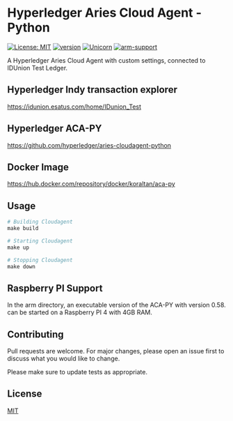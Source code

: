 # Hyperledger Aries Cloud Agent - Python

[![License: MIT](https://img.shields.io/badge/License-MIT-yellow.svg)](https://github.com/kori2000/hl-aca-py/blob/main/LICENSE)
[![version](https://img.shields.io/badge/version-0.7.0-blue)](https://github.com/hyperledger/aries-cloudagent-python/releases/tag/0.7.0)
[![Unicorn](https://img.shields.io/badge/nyancat-approved-ff69b4.svg)](https://www.youtube.com/watch?v=QH2-TGUlwu4)
[![arm-support](https://img.shields.io/badge/version-v.7-red)](https://hub.docker.com/r/eorituz/aries-cloudagent)

A Hyperledger Aries Cloud Agent with custom settings, connected to IDUnion Test Ledger.

## Hyperledger Indy transaction explorer
https://idunion.esatus.com/home/IDunion_Test

## Hyperledger ACA-PY
https://github.com/hyperledger/aries-cloudagent-python

## Docker Image
https://hub.docker.com/repository/docker/koraltan/aca-py

## Usage

```python
# Building Cloudagent
make build

# Starting Cloudagent
make up

# Stopping Cloudagent
make down
```

## Raspberry PI Support
In the arm directory, an executable version of the ACA-PY with version 0.58. can be started on a Raspberry PI 4 with 4GB RAM.

## Contributing
Pull requests are welcome. For major changes, please open an issue first to discuss what you would like to change.

Please make sure to update tests as appropriate.

## License
[MIT](https://choosealicense.com/licenses/mit/)
